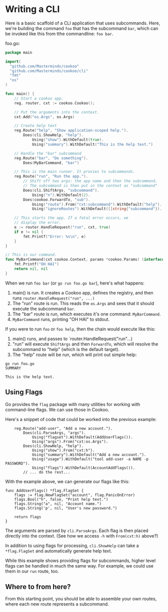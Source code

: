 # Writing a CLI

Here is a basic scaffold of a CLI application that uses subcommands.
Here, we're building the command `foo` that has the subcommand `bar`,
which can be invoked like this from tthe commandline: `foo bar`.

foo.go:
```go
package main

import(
  "github.com/Masterminds/cookoo"
  "github.com/Masterminds/cookoo/cli"
  "fmt"
  "os"
)

func main() {
	// Start a cookoo app.
	reg, router, cxt := cookoo.Cookoo();

	// Put the arguments into the context.
	cxt.Add("os.Args", os.Args)

	// Create help text
	reg.Route("help", "Show application-scoped help.").
		Does(cli.ShowHelp, "help").
			Using("show").WithDefault(true).
			Using("summary").WithDefault("This is the help text.")

	// Handle the "bar" subcommand
	reg.Route("bar", "Do something").
		Does(MyBarCommand, "bar")

	// This is the main runner. It proxies to subcommands.
	reg.Route("run", "Run the app.").
		// Shift off two args: the app name and then the subcommand.
		// The subcommand is then put in the context as "subcommand"
		Does(cli.ShiftArgs, "subcommand").
			Using("n").WithDefault(2).
		Does(cookoo.ForwardTo, "sub").
			Using("route").From("cxt:subcommand").WithDefault("help").
			Using("ignoreRoutes").WithDefault([]string{"subcommand"}).

	// This starts the app.	If a fatal error occurs, we
	// display the error.
	e := router.HandleRequest("run", cxt, true)
	if e != nil {
		fmt.Printf("Error: %s\n", e)
	}
}

// This is our command.
func MyBarCommand(cxt cookoo.Context, params *cookoo.Params) (interface{}, cookoo.Interrupt) {
	fmt.Printf("OH HAI")
	return nil, nil
}
```

When we run `foo bar` (or `go run foo.go bar`), here's what happens:

1. main() is run. It creates a Cookoo app, defines the registry, and
   then runs `router.HandleRequest("run", ...)`
2. The "run" route is run. This reads the `os.Args` and sees that it
   should execute the subcommand `bar`.
3. The "bar" route is run, which executes it's one command:
   `MyBarCommand`.
4. `MyBarCommand` runs, printing "OH HAI" to stdout.

If you were to run `foo` or `foo help`, then the chain would execute
like this:

1. main() runs, and passes to `router.HandleRequest("run"...)
2. "run" will execute `ShiftArgs` and then `ForwardTo`, which will resolve the subcommand
   to "help" (which is the default target).
3. The "help" route will be run, which will print out simple help:

```
go run foo.go
SUMMARY

This is the help text.
```

## Using Flags

Go provides the `flag` package with many utilities for working with
command-line flags. We can use those in Cookoo.

Here's a snippet of code that could be worked into the previous example:

``` 
	reg.Route("add-user", "Add a new account.").
		Does(cli.ParseArgs, "args").
			Using("flagset").WithDefault(AddUserFlags()).
			Using("args").From("cxt:os.Args").
		Does(cli.ShowHelp, "help").
			Using("show").From("cxt:h").
			Using("summary").WithDefault("Add a new account.").
			Using("usage").WithDefault("tool add-user -a NAME -p PASSWORD").
			Using("flags").WithDefault(AccountAddFlags()).
		// ... do the rest...
```

With the example above, we can generate our flags like this:

```
func AddUserFlags() *flag.FlagSet {
	flags := flag.NewFlagSet("account", flag.PanicOnError)
	flags.Bool("h", false, "Print help text.")
	flags.String("a", nil, "Account name.")
	flags.String('p', nil, "User's new password.")

	return flags
}
```

The arguments are parsed by `cli.ParseArgs`. Each flag is then placed
directly into the context. (See how we access `-h` with `From(cxt:h)`
above?)

In addition to using flags for processing, `cli.ShowHelp` can take a
`*flag.FlagSet` and automatically generate help text.

While this example shows providing flags for subcommands, higher level
flags can be handled in much the same way. For example, we could use
them in our `run` route, too.


## Where to from here?

From this starting point, you should be able to assemble your own
routes, where each new route represents a subcommand.
